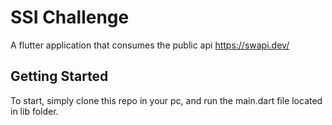 # SSI Challenge

A flutter application that consumes the public api https://swapi.dev/

## Getting Started

To start, simply clone this repo in your pc, and run the main.dart file located in lib folder.
